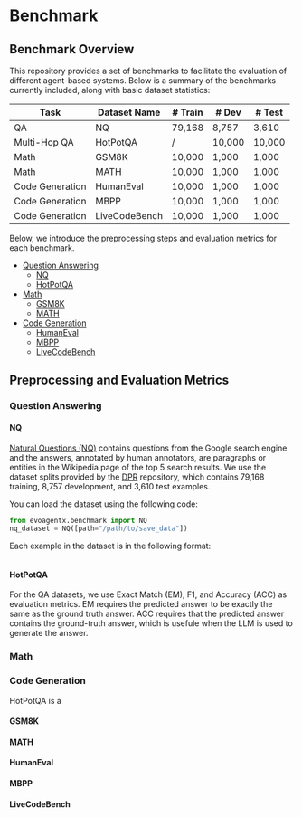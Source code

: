 # Benchmark 

## Benchmark Overview 

This repository provides a set of benchmarks to facilitate the evaluation of different agent-based systems. Below is a summary of the benchmarks currently included, along with basic dataset statistics: 


| Task                      | Dataset Name    | # Train   | # Dev   | # Test |
| ------------------------- | --------------- | --------- | ------- | ------ |
| QA                        | NQ              | 79,168    | 8,757   | 3,610  |
| Multi-Hop QA              | HotPotQA        | /         | 10,000  | 10,000 |
| Math                      | GSM8K           | 10,000    | 1,000   | 1,000  |
| Math                      | MATH            | 10,000    | 1,000   | 1,000  |
| Code Generation           | HumanEval       | 10,000    | 1,000   | 1,000  |
| Code Generation           | MBPP            | 10,000    | 1,000   | 1,000  |
| Code Generation           | LiveCodeBench   | 10,000    | 1,000   | 1,000  |



Below, we introduce the preprocessing steps and evaluation metrics for each benchmark. 

- [Question Answering](#question-answering)
  - [NQ](#nq)
  - [HotPotQA](#hotpotqa)
- [Math](#math)
  - [GSM8K](#gsm8k)
  - [MATH](#math)
- [Code Generation](#code-generation)
  - [HumanEval](#humaneval)
  - [MBPP](#mbpp)
  - [LiveCodeBench](#livecodebench)

## Preprocessing and Evaluation Metrics 

### Question Answering 

#### NQ
[Natural Questions (NQ)](https://github.com/google-research-datasets/natural-questions) contains questions from the Google search engine and the answers, annotated by human annotators, are paragraphs or entities in the Wikipedia page of the top 5 search results. We use the dataset splits provided by the [DPR](https://github.com/facebookresearch/DPR) repository, which contains 79,168 training, 8,757 development, and 3,610 test examples. 

You can load the dataset using the following code: 
```python
from evoagentx.benchmark import NQ
nq_dataset = NQ([path="/path/to/save_data"]) 
```

Each example in the dataset is in the following format: 
```json
```


#### HotPotQA 

For the QA datasets, we use Exact Match (EM), F1, and Accuracy (ACC) as evaluation metrics. EM requires the predicted answer to be exactly the same as the ground truth answer. ACC requires that the predicted answer contains the ground-truth answer, which is usefule when the LLM is used to generate the answer. 

### Math    

### Code Generation 




HotPotQA is a 

#### GSM8K 

#### MATH 

#### HumanEval 

#### MBPP 

#### LiveCodeBench 

